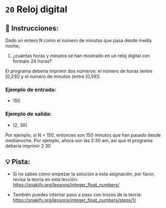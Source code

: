 # `20` Reloj digital

## 📝 Instrucciones:

Dado un entero N como el número de minutos que pasa desde media noche, 

1. ¿cuántas horas y minutos se han mostrado en un reloj digital con formato 24 horas?

El programa debería imprimir dos números: el número de horas (entre [0,23]) y el número de minutos (entre [0,59]).

### Ejemplo de entrada:

- 150

### Ejemplo de salida:

- (2, 30)

Por ejemplo, si N = 150, entonces son 150 minutos que han pasado desde medianoche. Por ejemplo, ahora son las 2:30 am, así que el programa debería imprimir 2 30

## 💡 Pista:

+ Si no sabes cómo empezar la solución a esta asignación, por favor, revisa la teoría en esta lección:
https://snakify.org/lessons/integer_float_numbers/

+ También puedes intentar paso a paso con trozos de la teoría:
https://snakify.org/lessons/integer_float_numbers/steps/1/